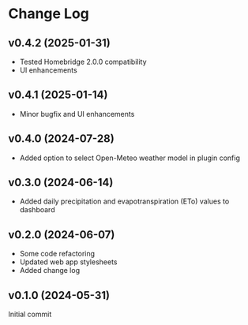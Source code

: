 # Change Log

## v0.4.2  (2025-01-31)

- Tested Homebridge 2.0.0 compatibility
- UI enhancements

## v0.4.1  (2025-01-14)

- Minor bugfix and UI enhancements

## v0.4.0  (2024-07-28)

- Added option to select Open-Meteo weather model in plugin config

## v0.3.0  (2024-06-14)

- Added daily precipitation and evapotranspiration (ETo) values to dashboard

## v0.2.0  (2024-06-07)

- Some code refactoring
- Updated web app stylesheets
- Added change log

## v0.1.0  (2024-05-31)

Initial commit
